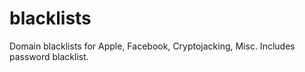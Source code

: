 # blacklists
Domain blacklists for Apple, Facebook, Cryptojacking, Misc. Includes password blacklist.
